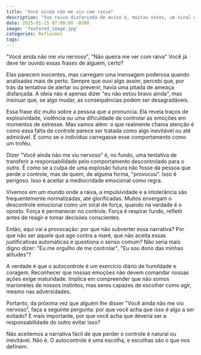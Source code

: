 ```yaml
---
title: "Você ainda não me viu com raiva"
description: "Sua raiva disfarçada de aviso é, muitas vezes, um sinal do seu descontrole."
date: 2025-01-15 07:00:00 -0300
image: 'featured_image.jpg'
categories: Reflexões
tags:
---
```


"Você ainda não me viu nervoso", "Não queira me ver com raiva" Você já deve ter ouvido essas frases de alguém, certo?

Elas parecem inocentes, mas carregam uma mensagem poderosa quando analisadas mais de perto. Sempre que ouvi algo assim, percebi que, por trás da tentativa de alertar ou prevenir, havia uma pitada de ameaça disfarçada. A ideia não é apenas dizer "eu não estou bravo ainda", mas insinuar que, se algo mudar, as consequências podem ser desagradáveis.

Essa frase diz muito sobre a pessoa que a pronuncia. Ela revela traços de explosividade, violência ou uma dificuldade de controlar as emoções em momentos de estresse. Mas vamos além: o que realmente chama atenção é como essa falta de controle parece ser tratada como algo inevitável ou até admirável. É como se o indivíduo carregasse esse comportamento como um troféu.

Dizer "Você ainda não me viu nervoso" é, no fundo, uma tentativa de transferir a responsabilidade pelo comportamento descontrolado para o outro. É como se a culpa de uma explosão futura não fosse da pessoa que perde o controle, mas de quem, de alguma forma, "provocou". Isso é perigoso. Isso é aceitar a mediocridade emocional como regra.

Vivemos em um mundo onde a raiva, a impulsividade e a intolerância são frequentemente normalizadas, até glorificadas. Muitos enxergam o descontrole emocional como um sinal de força, quando na verdade é o oposto. Força é permanecer no controle. Força é respirar fundo, refletir antes de reagir e tomar decisões conscientes.

Então, aqui vai a provocação: por que não subverter essa narrativa? Por que não ser aquele que age contra a maré, que não aceita essas justificativas automáticas e questiona o senso comum? Não seria mais digno dizer: "Eu me orgulho de me controlar", "Eu sou dono das minhas atitudes"?

A verdade é que o autocontrole é um exercício diário de humildade e coragem. Reconhecer que nossas emoções não devem comandar nossas ações exige maturidade. Implica em compreender que não somos marionetes de nossos instintos, mas seres capazes de escolher como agir, mesmo nas adversidades.

Portanto, da próxima vez que alguém lhe disser "Você ainda não me viu nervoso", faça a seguinte pergunta: por que você acha que isso é algo a ser evitado? E mais importante, por que você acha que deveria ser a responsabilidade do outro evitar isso?

Não aceitemos a narrativa fácil de que perder o controle é natural ou inevitável. Não é. O autocontrole é uma escolha, e escolhas são o que nos definem.